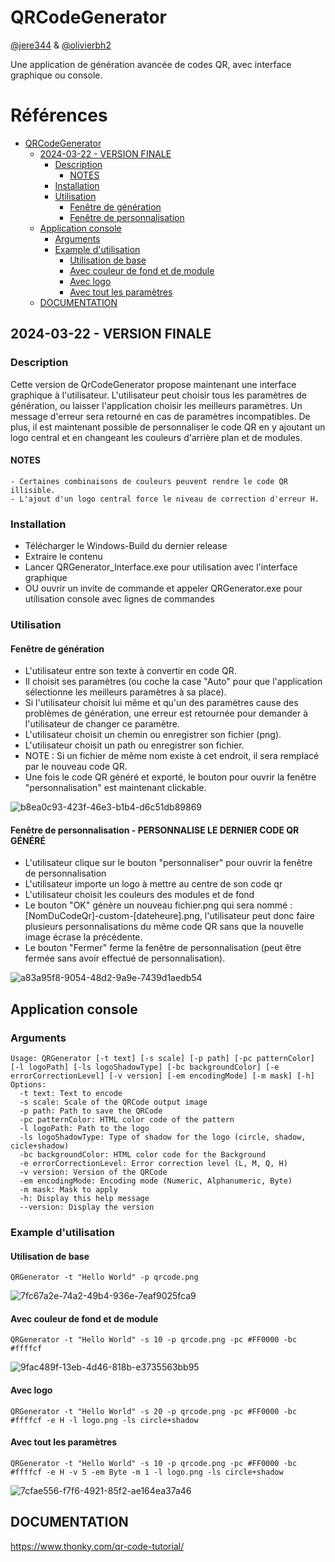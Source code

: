 # QRCodeGenerator
[@jere344](https://www.github.com/jere344) & [@olivierbh2](https://www.github.com/olivierbh2)

Une application de génération avancée de codes QR, avec interface graphique ou console.

# Références
  
- [QRCodeGenerator](#qrcodegenerator)
  * [2024-03-22 - VERSION FINALE](#2024-03-22---version-finale)
    + [Description](#description)
      - [NOTES](#notes)
    + [Installation](#installation)
    + [Utilisation](#utilisation)
      - [Fenêtre de génération](#fenêtre-de-génération)
      - [Fenêtre de personnalisation](#fenêtre-de-personnalisation---personnalise-le-dernier-code-qr-généré)
  * [Application console](#application-console)
    + [Arguments](#arguments)
    + [Example d'utilisation](#example-dutilisation)
      - [Utilisation de base](#utilisation-de-base)
      - [Avec couleur de fond et de module](#avec-couleur-de-fond-et-de-module)
      - [Avec logo](#avec-logo)
      - [Avec tout les paramètres](#avec-tout-les-paramètres)
  * [DOCUMENTATION](#documentation)


## 2024-03-22 - VERSION FINALE
  
### Description
  
Cette version de QrCodeGenerator propose maintenant une interface graphique à l'utilisateur.
L'utilisateur peut choisir tous les paramètres de génération, ou laisser l'application choisir les meilleurs paramètres.
Un message d'erreur sera retourné en cas de paramètres incompatibles.
De plus, il est maintenant possible de personnaliser le code QR en y ajoutant un logo central et en changeant les couleurs d'arrière plan et de modules.
  
#### NOTES
```
- Certaines combinaisons de couleurs peuvent rendre le code QR illisible.
- L'ajout d'un logo central force le niveau de correction d'erreur H.
```
  
### Installation
  
- Télécharger le Windows-Build du dernier release
- Extraire le contenu
- Lancer QRGenerator_Interface.exe pour utilisation avec l'interface graphique
- OU ouvrir un invite de commande et appeler QRGenerator.exe pour utilisation console avec lignes de commandes
  
### Utilisation
  
#### Fenêtre de génération
-  L'utilisateur entre son texte à convertir en code QR.
-  Il choisit ses paramètres (ou coche la case "Auto" pour que l'application sélectionne les meilleurs paramètres à sa place).
-  Si l'utilisateur choisit lui même et qu'un des paramètres cause des problèmes de génération, une erreur est retournée pour demander à l'utilisateur de changer ce paramètre.
-  L'utilisateur choisit un chemin ou enregistrer son fichier (png).
-  L'utilisateur choisit un path ou enregistrer son fichier.
-  NOTE : Si un fichier de même nom existe à cet endroit, il sera remplacé par le nouveau code QR.
-  Une fois le code QR généré et exporté, le bouton pour ouvrir la fenêtre "personnalisation" est maintenant clickable.  

![b8ea0c93-423f-46e3-b1b4-d6c51db89869](https://github.com/jere344/QRCodeGenerator/assets/86294972/4bbd9d42-8c3d-43d4-bd6a-54464d826b4d)

  
#### Fenêtre de personnalisation - PERSONNALISE LE DERNIER CODE QR GÉNÉRÉ
-  L'utilisateur clique sur le bouton "personnaliser" pour ouvrir la fenêtre de personnalisation
-  L'utilisateur importe un logo à mettre au centre de son code qr
-  L'utilisateur choisit les couleurs des modules et de fond
-  Le bouton "OK" génère un nouveau fichier.png qui sera nommé : [NomDuCodeQr]-custom-[dateheure].png, l'utilisateur peut donc faire plusieurs personnalisations du même code QR sans que la nouvelle image écrase la précédente.
-  Le bouton "Fermer" ferme la fenêtre de personnalisation (peut être fermée sans avoir effectué de personnalisation).
  
![a83a95f8-9054-48d2-9a9e-7439d1aedb54](https://github.com/jere344/QRCodeGenerator/assets/86294972/bdae2e80-72c0-463a-95e7-511cb970a5f5)

  
## Application console
  
### Arguments
  
```
Usage: QRGenerator [-t text] [-s scale] [-p path] [-pc patternColor] [-l logoPath] [-ls logoShadowType] [-bc backgroundColor] [-e errorCorrectionLevel] [-v version] [-em encodingMode] [-m mask] [-h]
Options:
  -t text: Text to encode
  -s scale: Scale of the QRCode output image
  -p path: Path to save the QRCode
  -pc patternColor: HTML color code of the pattern
  -l logoPath: Path to the logo
  -ls logoShadowType: Type of shadow for the logo (circle, shadow, cicle+shadow)
  -bc backgroundColor: HTML color code for the Background
  -e errorCorrectionLevel: Error correction level (L, M, Q, H)
  -v version: Version of the QRCode
  -em encodingMode: Encoding mode (Numeric, Alphanumeric, Byte)
  -m mask: Mask to apply
  -h: Display this help message
  --version: Display the version
```
  
### Example d'utilisation
  
#### Utilisation de base
```
QRGenerator -t "Hello World" -p qrcode.png
```
![7fc67a2e-74a2-49b4-936e-7eaf9025fca9](https://github.com/jere344/QRCodeGenerator/assets/86294972/443f9f33-2e15-4154-b42f-a25a813ab688)

  
#### Avec couleur de fond et de module
```
QRGenerator -t "Hello World" -s 10 -p qrcode.png -pc #FF0000 -bc #ffffcf 
```
![9fac489f-13eb-4d46-818b-e3735563bb95](https://github.com/jere344/QRCodeGenerator/assets/86294972/c96f7b5b-5085-4b3e-b864-d644fed7cd6e)

  
#### Avec logo
```
QRGenerator -t "Hello World" -s 20 -p qrcode.png -pc #FF0000 -bc #ffffcf -e H -l logo.png -ls circle+shadow
```
  
#### Avec tout les paramètres
```
QRGenerator -t "Hello World" -s 10 -p qrcode.png -pc #FF0000 -bc #ffffcf -e H -v 5 -em Byte -m 1 -l logo.png -ls circle+shadow
```
![7cfae556-f7f6-4921-85f2-ae164ea37a46](https://github.com/jere344/QRCodeGenerator/assets/86294972/cacab301-46e4-480c-ae33-32fc97531c5a)

  
## DOCUMENTATION
  
https://www.thonky.com/qr-code-tutorial/

